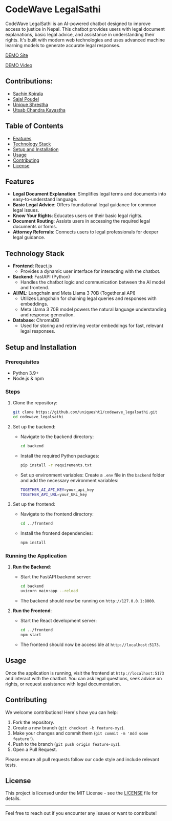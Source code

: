 # CodeWave LegalSathi

CodeWave LegalSathi is an AI-powered chatbot designed to improve access to justice in Nepal. This chatbot provides users with legal document explanations, basic legal advice, and assistance in understanding their rights. It's built with modern web technologies and uses advanced machine learning models to generate accurate legal responses.

<a href="https://legalsathi.netlify.app/" target="_blank">DEMO Site</a>

<a href="https://www.youtube.com/watch?v=d1sSLV4-Mns" target="_blank">DEMO Video</a>

## Contributions:
- [Sachin Koirala](https://github.com/cruvss)
- [Sajal Poudel](https://github.com/mousekeys)
- [Unique Shrestha](https://github.com/uniquesht1)
- [Utsab Chandra Kayastha](https://github.com/UtsavCK)

## Table of Contents
- [Features](#features)
- [Technology Stack](#technology-stack)
- [Setup and Installation](#setup-and-installation)
- [Usage](#usage)
- [Contributing](#contributing)
- [License](#license)

## Features
- **Legal Document Explanation**: Simplifies legal terms and documents into easy-to-understand language.
- **Basic Legal Advice**: Offers foundational legal guidance for common legal issues.
- **Know Your Rights**: Educates users on their basic legal rights.
- **Document Routing**: Assists users in accessing the required legal documents or forms.
- **Attorney Referrals**: Connects users to legal professionals for deeper legal guidance.

## Technology Stack
- **Frontend**: React.js
    - Provides a dynamic user interface for interacting with the chatbot.
- **Backend**: FastAPI (Python)
    - Handles the chatbot logic and communication between the AI model and frontend.
- **AI/ML**: Langchain and Meta Llama 3 70B (Together.ai API)
    - Utilizes Langchain for chaining legal queries and responses with embeddings.
    - Meta Llama 3 70B model powers the natural language understanding and response generation.
- **Database**: ChromaDB
    - Used for storing and retrieving vector embeddings for fast, relevant legal responses.
  
## Setup and Installation

### Prerequisites
- Python 3.9+
- Node.js & npm

### Steps

1. Clone the repository:
    ```bash
    git clone https://github.com/uniquesht1/codewave_legalsathi.git
    cd codewave_legalsathi
    ```

2. Set up the backend:
    - Navigate to the backend directory:
      ```bash
      cd backend
      ```
    - Install the required Python packages:
      ```bash
      pip install -r requirements.txt
      ```
    - Set up environment variables:
      Create a `.env` file in the `backend` folder and add the necessary environment variables:
      ```bash
      TOGETHER_AI_API_KEY=your_api_key
      TOGETHER_API_URL=your_URL_key
      ```

3. Set up the frontend:
    - Navigate to the frontend directory:
      ```bash
      cd ../frontend
      ```
    - Install the frontend dependencies:
      ```bash
      npm install
      ```

### Running the Application

1. **Run the Backend**:
    - Start the FastAPI backend server:
      ```bash
      cd backend
      uvicorn main:app --reload
      ```
    - The backend should now be running on `http://127.0.0.1:8000`.

2. **Run the Frontend**:
    - Start the React development server:
      ```bash
      cd ../frontend
      npm start
      ```
    - The frontend should now be accessible at `http://localhost:5173`.

## Usage

Once the application is running, visit the frontend at `http://localhost:5173` and interact with the chatbot. You can ask legal questions, seek advice on rights, or request assistance with legal documentation.

## Contributing

We welcome contributions! Here's how you can help:
1. Fork the repository.
2. Create a new branch (`git checkout -b feature-xyz`).
3. Make your changes and commit them (`git commit -m 'Add some feature'`).
4. Push to the branch (`git push origin feature-xyz`).
5. Open a Pull Request.

Please ensure all pull requests follow our code style and include relevant tests.

## License

This project is licensed under the MIT License - see the [LICENSE](LICENSE) file for details.

---

Feel free to reach out if you encounter any issues or want to contribute!
